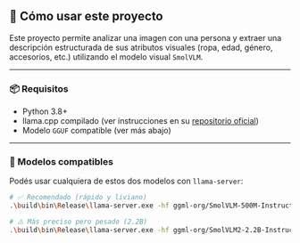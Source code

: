 ## 🚀 Cómo usar este proyecto

Este proyecto permite analizar una imagen con una persona y extraer una descripción estructurada de sus atributos visuales (ropa, edad, género, accesorios, etc.) utilizando el modelo visual `SmolVLM`.

---

### 📦 Requisitos

- Python 3.8+
- llama.cpp compilado (ver instrucciones en su [repositorio oficial](https://github.com/ggerganov/llama.cpp))
- Modelo `GGUF` compatible (ver más abajo)

---

### 🧠 Modelos compatibles

Podés usar cualquiera de estos dos modelos con `llama-server`:

```bash
# ✅ Recomendado (rápido y liviano)
.\build\bin\Release\llama-server.exe -hf ggml-org/SmolVLM-500M-Instruct-GGUF

# ⚠️ Más preciso pero pesado (2.2B)
.\build\bin\Release\llama-server.exe -hf ggml-org/SmolVLM2-2.2B-Instruct-GGUF

